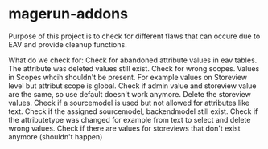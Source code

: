 # magerun-addons

Purpose of this project is to check for different flaws that can occure due to EAV and provide cleanup functions.

What do we check for:
Check for abandoned attribute values in eav tables. The attribute was deleted values still exist.
Check for wrong scopes. Values in Scopes whcih shouldn't be present. For example values on Storeview level but attribut scope is global.
Check if admin value and storeview value are the same, so use default doesn't work anymore. Delete the storeview values.
Check if a sourcemodel is used but not allowed for attributes like text.
Check if the assigned sourcemodel, backendmodel still exist.
Check if the attributetype was changed for example from text to select and delete wrong values.
Check if there are values for storeviews that don't exist anymore (shouldn't happen)